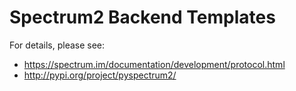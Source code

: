 # Spectrum2 Backend Templates

For details, please see:

- https://spectrum.im/documentation/development/protocol.html
- http://pypi.org/project/pyspectrum2/

